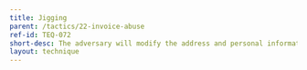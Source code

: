 ```yaml
---
title: Jigging
parent: /tactics/22-invoice-abuse
ref-id: TEQ-072
short-desc: The adversary will modify the address and personal information enough to avoid automated controls for detecting a single address being used multiple times (a common defensive measure used to limit the number of times a specific individual can purchase a specific item). The address will nonetheless be written in a way that allows a human to interpret it correctly and deliver to the adversary's intended address.
layout: technique
---
```

